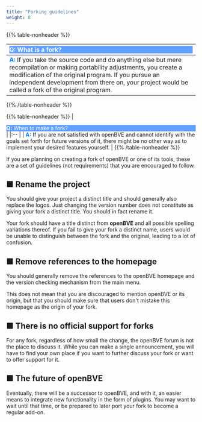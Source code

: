 ```yaml
---
title: "Forking guidelines"
weight: 8
---
```

{{% table-nonheader %}}

|<div style="background-color:#60A0FF;"> <font color="#FFFFFF">**Q:** What is a fork?</font></div>                                       |
|:-- |
|<font color="#0080FF"> **A:**</font> If you take the source code and do anything else but mere recompilation or making portability adjustments, you create a modification of the original program. If you pursue an independent development from there on, your project would be called a fork of the original program. |
{{% /table-nonheader %}}

{{% table-nonheader %}}
| <div style="background-color:#60A0FF;"> <font color="#FFFFFF">**Q:** When to make a fork?</font></div>                                  |
|:-- |
| <font color="#0080FF"> **A:**</font> If you are not satisfied with openBVE and cannot identify with the goals set forth for future versions of it, there might be no other way as to implement your desired features yourself. |
{{% /table-nonheader %}}


If you are planning on creating a fork of openBVE or one of its tools, these are a set of guidelines (not requirements) that you are encouraged to follow.

## ■ Rename the project

You should give your project a distinct title and should generally also replace the logos. Just changing the version number does not constitute as giving your fork a distinct title. You should in fact rename it.

Your fork should have a title distinct from **openBVE** and all possible spelling variations thereof. If you fail to give your fork a distinct name, users would be unable to distinguish between the fork and the original, leading to a lot of confusion.

## ■ Remove references to the homepage

You should generally remove the references to the openBVE homepage and the version checking mechanism from the main menu.

This does not mean that you are discouraged to mention openBVE or its origin, but that you should make sure that users don't mistake this homepage as the origin of your fork.



## ■ There is no official support for forks

For any fork, regardless of how small the change, the openBVE forum is not the place to discuss it. While you can make a single announcement, you will have to find your own place if you want to further discuss your fork or want to offer support for it.

## ■ The future of openBVE

Eventually, there will be a successor to openBVE, and with it, an easier means to integrate new functionality in the form of plugins. You may want to wait until that time, or be prepared to later port your fork to become a regular add-on.